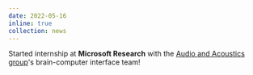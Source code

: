 ```yaml
---
date: 2022-05-16
inline: true
collection: news
---
```

Started internship at **Microsoft Research** with the [Audio and Acoustics group](https://www.microsoft.com/en-us/research/group/audio-and-acoustics-research-group/)'s brain-computer interface team!